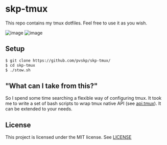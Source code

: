 # skp-tmux
This repo contains my tmux dotfiles. Feel free to use it as you wish.

![image](https://github.com/user-attachments/assets/05fcfb8f-a2b6-4c82-a56f-a2fed6479bc9)
![image](https://github.com/user-attachments/assets/3e978f36-e4ca-473a-90aa-335378ef2551)

## Setup

```bash
$ git clone https://github.com/pvskp/skp-tmux/
$ cd skp-tmux
$ ./stow.sh
```
## "What can I take from this?"
So I spend some time searching a flexible way of configuring tmux. It took me to write a set of bash scripts to wrap tmux native API (see [api.tmux](tmux/api.tmux)). It can be extended to your needs.

## License
This project is licensed under the MIT license. See [LICENSE](LICENSE)
